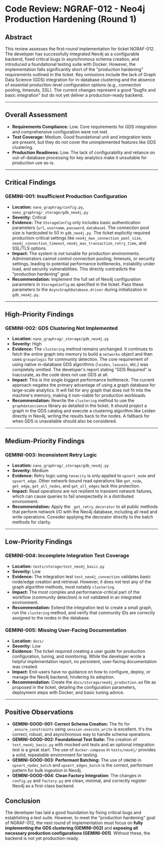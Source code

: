 # Code Review: NGRAF-012 - Neo4j Production Hardening (Round 1)

## Abstract

This review assesses the first-round implementation for ticket NGRAF-012. The developer has successfully integrated Neo4j as a configurable backend, fixed critical bugs in asynchronous schema creation, and introduced a foundational testing suite with Docker. However, the implementation falls significantly short of the "production hardening" requirements outlined in the ticket. Key omissions include the lack of Graph Data Science (GDS) integration for in-database clustering and the absence of essential production-level configuration options (e.g., connection pooling, timeouts, SSL). The current changes represent a good "bugfix and basic integration" but do not yet deliver a production-ready backend.

---

## Overall Assessment

- **Requirements Compliance:** Low. Core requirements for GDS integration and comprehensive configuration were not met.
- **Test Coverage:** Medium. Good foundational unit and integration tests are present, but they do not cover the unimplemented features like GDS clustering.
- **Production Readiness:** Low. The lack of configurability and reliance on out-of-database processing for key analytics make it unsuitable for production use as-is.

---

## Critical Findings

### GEMINI-001: Insufficient Production Configuration

- **Location:** `nano_graphrag/config.py`, `nano_graphrag/_storage/gdb_neo4j.py`
- **Severity:** Critical
- **Evidence:** The `StorageConfig` only includes basic authentication parameters (`url`, `username`, `password`, `database`). The connection pool size is hardcoded to 50 in `gdb_neo4j.py`. The ticket explicitly required production-critical settings like `neo4j_max_connection_pool_size`, `neo4j_connection_timeout`, `neo4j_max_transaction_retry_time`, and SSL/TLS options.
- **Impact:** The system is not tunable for production environments. Administrators cannot control connection pooling, timeouts, or security settings, leading to potential performance bottlenecks, instability under load, and security vulnerabilities. This directly contradicts the "production hardening" goal.
- **Recommendation:** Implement the full set of Neo4j configuration parameters in `StorageConfig` as specified in the ticket. Pass these parameters to the `AsyncGraphDatabase.driver` during initialization in `gdb_neo4j.py`.

---

## High-Priority Findings

### GEMINI-002: GDS Clustering Not Implemented

- **Location:** `nano_graphrag/_storage/gdb_neo4j.py`
- **Severity:** High
- **Evidence:** The `clustering` method remains unchanged. It continues to fetch the entire graph into memory to build a `networkx` object and then uses `graspologic` for community detection. The core requirement of using native in-database GDS algorithms (`leiden`, `louvain`, etc.) was completely omitted. The developer's report stating "GDS Required" is inaccurate, as the code does not use GDS at all.
- **Impact:** This is the single biggest performance bottleneck. The current approach negates the primary advantage of using a graph database for large-scale analytics. It will fail for any graph that does not fit into the machine's memory, making it non-viable for production workloads.
- **Recommendation:** Rewrite the `clustering` method to use the `graphdatascience` library as detailed in the ticket. It should project a graph in the GDS catalog and execute a clustering algorithm like Leiden directly in Neo4j, writing the results back to the nodes. A fallback for when GDS is unavailable should also be considered.

---

## Medium-Priority Findings

### GEMINI-003: Inconsistent Retry Logic

- **Location:** `nano_graphrag/_storage/gdb_neo4j.py`
- **Severity:** Medium
- **Evidence:** Retry logic using `tenacity` is only applied to `upsert_node` and `upsert_edge`. Other network-bound read operations like `get_node`, `get_edge`, `get_all_nodes`, and `get_all_edges` lack this protection.
- **Impact:** Read operations are not resilient to transient network failures, which can cause queries to fail unexpectedly in a distributed environment.
- **Recommendation:** Apply the `_get_retry_decorator` to all public methods that perform network I/O with the Neo4j database, including all read and write operations. Consider applying the decorator directly to the batch methods for clarity.

---

## Low-Priority Findings

### GEMINI-004: Incomplete Integration Test Coverage

- **Location:** `tests/storage/test_neo4j_basic.py`
- **Severity:** Low
- **Evidence:** The integration test `test_neo4j_connection` validates basic node/edge creation and retrieval. However, it does not test any of the graph algorithm methods, most notably `clustering`.
- **Impact:** The most complex and performance-critical part of the workflow (community detection) is not validated in an integrated environment.
- **Recommendation:** Extend the integration test to create a small graph, run the `clustering` method, and verify that community IDs are correctly assigned to the nodes in the database.

### GEMINI-005: Missing User-Facing Documentation

- **Location:** `docs/`
- **Severity:** Low
- **Evidence:** The ticket required creating a user guide for production configuration, tuning, and monitoring. While the developer wrote a helpful implementation report, no persistent, user-facing documentation was created.
- **Impact:** End-users have no guidance on how to configure, deploy, or manage the Neo4j backend, hindering its adoption.
- **Recommendation:** Create the `docs/storage/neo4j_production.md` file as proposed in the ticket, detailing the configuration parameters, deployment steps with Docker, and basic tuning advice.

---

## Positive Observations

- **GEMINI-GOOD-001: Correct Schema Creation:** The fix for `_ensure_constraints` using `session.execute_write` is excellent. It's the correct, robust, and asynchronous way to handle schema operations.
- **GEMINI-GOOD-002: Foundational Test Suite:** The creation of `test_neo4j_basic.py` with mocked unit tests and an optional integration test is a great start. The use of `docker-compose` in `tests/neo4j/` provides a solid, repeatable environment for testing.
- **GEMINI-GOOD-003: Performant Batching:** The use of `UNWIND` in `upsert_nodes_batch` and `upsert_edges_batch` is the correct, performant pattern for bulk ingestion in Neo4j.
- **GEMINI-GOOD-004: Clean Factory Integration:** The changes in `config.py` and `factory.py` are clean, minimal, and correctly register Neo4j as a first-class backend.

## Conclusion

The developer has laid a good foundation by fixing critical bugs and establishing a test suite. However, to meet the "production hardening" goal of NGRAF-012, the next round of implementation must focus on **fully implementing the GDS clustering (GEMINI-002)** and **exposing all necessary production configurations (GEMINI-001)**. Without these, the backend is not yet production-ready.
